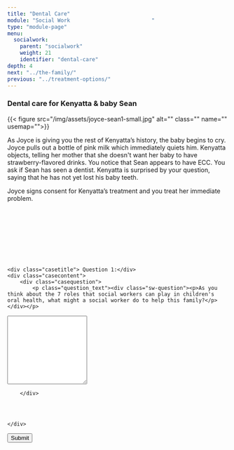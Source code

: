 ```yaml
---
title: "Dental Care"
module: "Social Work                          "
type: "module-page"
menu:
  socialwork:
    parent: "socialwork"
    weight: 21
    identifier: "dental-care"
depth: 4
next: "../the-family/"
previous: "../treatment-options/"
---
```

<form method="post" action="."><div class="pageblock"><h3>Dental care for Kenyatta & baby Sean</h3><div class="maintext">
<div class="right">{{< figure src="/img/assets/joyce-sean1-small.jpg" alt="" class="" name="" usemap="">}}</div>
<p>As Joyce is giving you the rest of Kenyatta’s history, the baby begins to cry. Joyce pulls out a bottle of pink milk which immediately quiets him. Kenyatta objects, telling her mother that she doesn't want her baby to have strawberry-flavored drinks. You notice that Sean appears to have ECC. You ask if Sean has seen a dentist. Kenyatta is surprised by your question, saying that he has not yet lost his baby teeth.</p>
<p>Joyce signs consent for Kenyatta’s treatment and you treat her immediate problem.</p><br/><br/><br/><br/><br/><br/><br/>
</div>
</div><div class="pageblock"><div style="clear: both"></div>
</div><div class="pageblock">










  




<div class="cases">
    
    <div class="casetitle"> Question 1:</div>
    <div class="casecontent">
        <div class="casequestion">
            <p class="question_text"><div class="sw-question"><p>As you think about the 7 roles that social workers can play in children's oral health, what might a social worker do to help this family?</p></div></p>
            
                

                
                    


  <textarea rows="10" name="question65" ></textarea>


                
            
        </div>

        
            
        
    </div>
</div>




</div><div class="submit-container"><input class="btn btn-info btn-submit-section" type="submit" value="Submit" /></div></form>